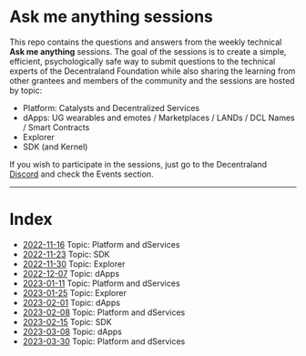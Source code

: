 # Ask me anything sessions

This repo contains the questions and answers from the weekly technical **Ask me anything** sessions.
The goal of the sessions is to create a simple, efficient, psychologically safe way to submit questions to the technical experts of the Decentraland Foundation while also sharing the learning from other grantees and members of the community and the sessions are hosted by topic:

- Platform: Catalysts and Decentralized Services
- dApps: UG wearables and emotes / Marketplaces / LANDs / DCL Names / Smart Contracts
- Explorer
- SDK (and Kernel)

If you wish to participate in the sessions, just go to the Decentraland [Discord](https://discord.com/channels/417796904760639509/948230185457696820) and check the Events section.

---

# Index

- [2022-11-16](sessions/2022-11-16.md) Topic: Platform and dServices
- [2022-11-23](sessions/2022-11-23.md) Topic: SDK
- [2022-11-30](sessions/2022-11-30.md) Topic: Explorer
- [2022-12-07](sessions/2022-12-07.md) Topic: dApps
- [2023-01-11](sessions/2023-01-11.md) Topic: Platform and dServices
- [2023-01-25](sessions/2023-01-25.md) Topic: Explorer
- [2023-02-01](sessions/2023-02-01.md) Topic: dApps
- [2023-02-08](sessions/2023-02-08.md) Topic: Platform and dServices
- [2023-02-15](sessions/2023-02-15.md) Topic: SDK
- [2023-03-08](sessions/2023-03-08.md) Topic: dApps
- [2023-03-30](sessions/2023-03-30.md) Topic: Platform and dServices
